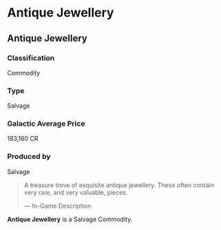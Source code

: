 # Antique Jewellery
## Antique Jewellery

### Classification

Commodity

### Type

Salvage

### Galactic Average Price

183,160 CR

### Produced by

Salvage

> 
> 
> A treasure trove of exquisite antique jewellery. These often contain very rare, and very valuable, pieces.
> 
> 
> — In-Game Description
> 

**Antique Jewellery** is a Salvage Commodity.